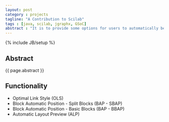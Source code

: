```yaml
---
layout: post
category : projects
tagline: "A Contribution to Scilab"
tags : [java, scilab, jgraphx, GSoC]
abstract : "It is to provide some options for users to automatically beautify the layout of Xcos schema. Xcos is a Scilab tool dedicated to the modeling and simulation of dynamic systems including continuous and discrete models. Xcos provides a graphical editor which allows to represent models with block diagrams by connecting the blocks to each other. Each block represents a function. However, as the number of the blocks increases, an Xcos schema can become quickly messy. This idea of is to provide options to automatically update the layout of an Xcos schema and keep the digrams well-presented."
---
```

{% include JB/setup %}

## Abstract

{{ page.abstract }}

## Functionality

- Optimal Link Style (OLS)
- Block Automatic Position - Split Blocks (BAP - SBAP)
- Block Automatic Position - Basic Blocks (BAP - BBAP)
- Automatic Layout Preview (ALP)



